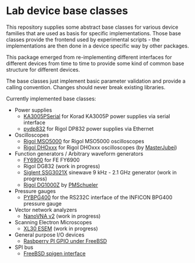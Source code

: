 # Lab device base classes

This repository supplies some abstract base classes for various device families
that are used as basis for specific implementations. Those base classes provide
the frontend used by experimental scripts - the implementations are then
done in a device specific way by other packages.

This package emerged from re-implementing different interfaces for different
devices from time to time to provide some kind of common base structure for
different devices.

The base classes just implement basic parameter validation and provide a calling
convention. Changes should never break existing libraries.

Currently implemented base classes:

* Power supplies
   * [KA3005PSerial](https://github.com/tspspi/pyka3005p) for Korad KA3005P power supplies via serial interface
   * [pydp832](https://github.com/tspspi/pydp832) for Rigol DP832 power supplies via Ethernet
* Oscilloscopes
   * [Rigol MSO5000](https://github.com/tspspi/pymso5000) for Rigol MSO5000 oscilloscopes
   * [Rigol DHOxxx](https://github.com/MasterJubei/pydho800) for Rigol DHOxxx oscilloscopes (by [MasterJubei](https://github.com/MasterJubei))
* Function generators / Arbitrary waveform generators
   * [FY6900](https://github.com/tspspi/pyfy6900) for FE FY6900
   * Rigol DG832 (work in progress)
   * [Siglent SSG3021X](https://github.com/tspspi/pyssg3021x/) sinewave 9 kHz - 2.1 GHz generator (work in progress)
   * [Rigol DG1000Z](https://github.com/PMSchueler/pydg100z) by [PMSchueler](https://github.com/PMSchueler)
* Pressure gauges
   * [PYBPG400](https://github.com/tspspi/pybpg400) for the RS232C interface of the INFICON BPG400 pressure gauge
* Vector network analyzers
   * [NanoVNA v2](https://github.com/tspspi/pynanovnav2) (work in progress)
* Scanning Electron Microscopes
   * [XL30 ESEM](https://github.com/tspspi/pyxl30) (work in progress)
* General purpose I/O devices
   * [Rasbperry PI GPIO under FreeBSD](https://github.com/tspspi/fbsdgpio/)
* SPI bus
   * [FreeBSD spigen interface](https://github.com/tspspi/fbsdspiwrapper)
